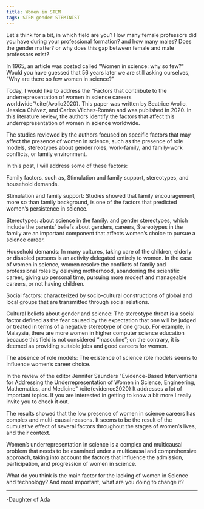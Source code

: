 ```yaml
---
title: Women in STEM
tags: STEM gender STEMINIST
---
```


Let´s think for a bit, in which field are you?
How many female professors did you have during your professional formation? and how many males?
Does the gender matter? or why does this gap between female and male professors exist?

In 1965, an article was posted called "Women in science: why so few?" Would you have guessed that 56 years later we are still asking ourselves, "Why are there so few women in science?"

Today, I would like to address the "Factors that contribute to the underrepresentation of women in science careers worldwide"\cite{Avolio2020}. This paper was written by Beatrice Avolio, Jessica Chávez, and Carlos Vílchez‑Román and was published in 2020. In this literature review, the authors identify the factors that affect this underrepresentation of women in science worldwide.

The studies reviewed by the authors focused on specific factors that may affect the presence of women in science, such as the presence of role models, stereotypes about gender roles, work-family, and family-work conflicts, or family environment.

In this post, I will address some of these factors:

Family factors, such as, Stimulation and family support, stereotypes, and household demands.

Stimulation and family support: Studies showed that family encouragement, more so than family background, is one of the factors that predicted women’s persistence in science.

Stereotypes: about science in the family. and gender stereotypes, which include the parents’ beliefs about genders, careers, Stereotypes in the family are an important component that affects women’s choice to pursue a science career.

Household demands: In many cultures, taking care of the children, elderly or disabled persons is an activity delegated entirely to women. In the case of women in science, women resolve the conflicts of family and professional roles by delaying motherhood, abandoning the scientific career, giving up personal time, pursuing more modest and manageable careers, or not having children.

Social factors: characterized by socio-cultural constructions of global and local groups that are transmitted through social relations.

Cultural beliefs about gender and science: The stereotype threat is a social factor defined as the fear caused by the expectation that one will be judged or treated in terms of a negative stereotype of one group.
For example, in Malaysia, there are more women in higher computer science education because this field is not considered “masculine”; on the contrary, it is deemed as providing suitable jobs and good careers for women.

The absence of role models: The existence of science role models seems to influence women’s career choice.

In the review of the editor Jennifer Saunders "Evidence-Based Interventions for Addressing the Underrepresentation of Women in Science, Engineering, Mathematics, and Medicine" \cite{evidence2020}
It addresses a lot of important topics. If you are interested in getting to know a bit more I really invite you to check it out.

The results showed that the low presence of women in science careers has complex and multi-causal reasons. It seems to be the result of the cumulative effect of several factors throughout the stages of women’s lives, and their context.

Women’s underrepresentation in science is a complex and multicausal problem that needs to be examined under a multicausal and comprehensive approach, taking into account the factors that influence the admission, participation, and progression of women in science.

What do you think is the main factor for the lacking of women in Science and technology?
And most important, what are you doing to change it?
<!--more-->

---

-Daughter of Ada
